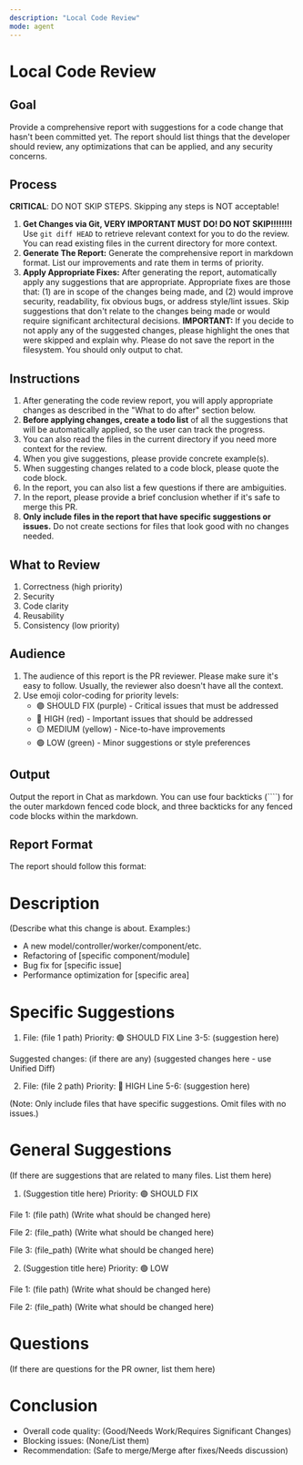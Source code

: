 ```yaml
---
description: "Local Code Review"
mode: agent
---
```


# Local Code Review

## Goal

Provide a comprehensive report with suggestions for a code change that hasn't been committed yet. The report should list things that the developer should review, any optimizations that can be applied, and any security concerns.

## Process

**CRITICAL**: DO NOT SKIP STEPS. Skipping any steps is NOT acceptable!

1. **Get Changes via Git, VERY IMPORTANT MUST DO! DO NOT SKIP!!!!!!!!** Use `git diff HEAD` to retrieve relevant context for you to do the review. You can read existing files in the current directory for more context.
2. **Generate The Report:** Generate the comprehensive report in markdown format. List our improvements and rate them in terms of priority.
3. **Apply Appropriate Fixes:** After generating the report, automatically apply any suggestions that are appropriate. Appropriate fixes are those that: (1) are in scope of the changes being made, and (2) would improve security, readability, fix obvious bugs, or address style/lint issues. Skip suggestions that don't relate to the changes being made or would require significant architectural decisions. **IMPORTANT:** If you decide to not apply any of the suggested changes, please highlight the ones that were skipped and explain why. Please do not save the report in the filesystem. You should only output to chat.

## Instructions

1. After generating the code review report, you will apply appropriate changes as described in the "What to do after" section below.
2. **Before applying changes, create a todo list** of all the suggestions that will be automatically applied, so the user can track the progress.
3. You can also read the files in the current directory if you need more context for the review.
4. When you give suggestions, please provide concrete example(s).
5. When suggesting changes related to a code block, please quote the code block.
6. In the report, you can also list a few questions if there are ambiguities.
7. In the report, please provide a brief conclusion whether if it's safe to merge this PR.
8. **Only include files in the report that have specific suggestions or issues.** Do not create sections for files that look good with no changes needed.

## What to Review

1. Correctness (high priority)
2. Security
3. Code clarity
4. Reusability
5. Consistency (low priority)

## Audience

1. The audience of this report is the PR reviewer. Please make sure it's easy to follow. Usually, the reviewer also doesn't have all the context.
2. Use emoji color-coding for priority levels:
   - 🟣 SHOULD FIX (purple) - Critical issues that must be addressed
   - 🔴 HIGH (red) - Important issues that should be addressed
   - 🟡 MEDIUM (yellow) - Nice-to-have improvements
   - 🟢 LOW (green) - Minor suggestions or style preferences

## Output

Output the report in Chat as markdown. You can use four backticks (````) for the outer markdown fenced code block, and three backticks for any fenced code blocks within the markdown.

## Report Format

The report should follow this format:

# Description
(Describe what this change is about. Examples:)
- A new model/controller/worker/component/etc.
- Refactoring of [specific component/module]
- Bug fix for [specific issue]
- Performance optimization for [specific area]

# Specific Suggestions
1. File: (file 1 path)
Priority: 🟣 SHOULD FIX
Line 3-5:
(suggestion here)

Suggested changes: (if there are any)
(suggested changes here - use Unified Diff)

2. File: (file 2 path)
Priority: 🔴 HIGH
Line 5-6:
(suggestion here)

(Note: Only include files that have specific suggestions. Omit files with no issues.)

# General Suggestions
(If there are suggestions that are related to many files. List them here)

1. (Suggestion title here)
Priority: 🟣 SHOULD FIX

File 1: (file path)
(Write what should be changed here)

File 2: (file_path)
(Write what should be changed here)

File 3: (file_path)
(Write what should be changed here)

2. (Suggestion title here)
Priority: 🟢 LOW

File 1: (file path)
(Write what should be changed here)

File 2: (file_path)
(Write what should be changed here)

# Questions
(If there are questions for the PR owner, list them here)

# Conclusion
- Overall code quality: (Good/Needs Work/Requires Significant Changes)
- Blocking issues: (None/List them)
- Recommendation: (Safe to merge/Merge after fixes/Needs discussion)
